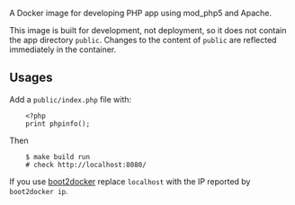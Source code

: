 
A Docker image for developing PHP app using mod_php5 and Apache.

This image is built for development, not deployment, so it does not contain the app directory `public`.  Changes to the content of `public` are reflected immediately in the container.

Usages
------

Add a `public/index.php` file with:

        <?php
        print phpinfo();

Then

        $ make build run
        # check http://localhost:8080/

If you use [boot2docker](http://boot2docker.io/) replace `localhost` with the IP reported by `boot2docker ip`.
